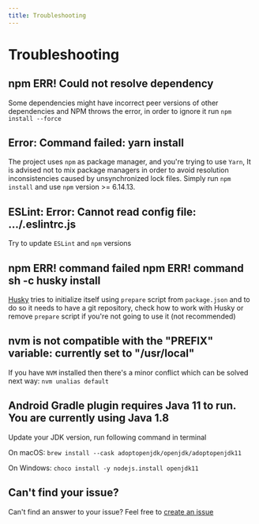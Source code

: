 ```yaml
---
title: Troubleshooting
---
```


# Troubleshooting

## npm ERR! Could not resolve dependency
Some dependencies might have incorrect peer versions of other dependencies and NPM throws the error, in order to ignore it run
`npm install --force`

## Error: Command failed: yarn install
The project uses `npm` as package manager, and you're trying to use `Yarn`, 
It is advised not to mix package managers in order to avoid resolution inconsistencies caused by unsynchronized lock files.
Simply run `npm install` and use `npm` version >= 6.14.13.

## ESLint: Error: Cannot read config file: .../.eslintrc.js
Try to update `ESLint` and `npm` versions

## npm ERR! command failed npm ERR! command sh -c husky install
[Husky](https://github.com/typicode/husky) tries to initialize itself using `prepare` script from `package.json`
and to do so it needs to have a git repository, check how to work with Husky or remove `prepare` script if you're not going to use it
(not recommended)

## nvm is not compatible with the "PREFIX" variable: currently set to "/usr/local"
If you have `NVM` installed then there's a minor conflict which can be solved next way:
`nvm unalias default`

## Android Gradle plugin requires Java 11 to run. You are currently using Java 1.8
Update your JDK version, run following command in terminal

On macOS:
`brew install --cask adoptopenjdk/openjdk/adoptopenjdk11`

On Windows:
`choco install -y nodejs.install openjdk11`

## Can't find your issue?
Can't find an answer to your issue? Feel free to [create an issue](https://github.com/svbutko/react-native-template-strong/issues/new/choose)
